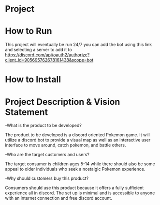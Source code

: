 # Project

# How to Run
This project will eventually be run 24/7 you can add the bot using this link and selecting a server to add it to https://discord.com/api/oauth2/authorize?client_id=905695762678161438&scope=bot

# How to Install

# Project Description & Vision Statement

-What is the product to be developed?

The product to be developed is a discord oriented Pokemon game.  It will utilize a discord bot to provide a visual map as well as an interactive
user interface to move around, catch pokemon, and battle others.

-Who are the target customers and users?

The target consumer is children ages 5-14 while there should also be some appeal to older individuals who seek a nostalgic Pokemon experience.

-Why should customers buy this product?

Consumers should use this product because it offers a fully sufficient experience all in discord.  The set up is minimal and is accessible to
anyone with an internet connection and free discord account.
